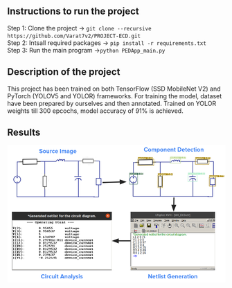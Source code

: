 ## Instructions to run the project
Step 1: Clone the project -> `git clone --recursive https://github.com/Varat7v2/PROJECT-ECD.git` \
Step 2: Intsall required packages -> `pip install -r requirements.txt` \
Step 3: Run the main program ->`python PEDApp_main.py`

## Description of the project
This project has been trained on both TensorFlow (SSD MobileNet V2) and PyTorch (YOLOV5 and YOLOR) frameworks. For training the model, dataset have been prepared by ourselves and then annotated. Trained on YOLOR weights till 300 epcochs, model accuracy of 91% is achieved.

## Results
![alt text](images/flowchart.png)

